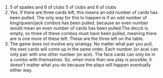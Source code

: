 1) 5 of spades and 6 of clubs
   5 of clubs and 6 of clubs
2) Yes. If there are three cards left, this means an odd number of cards has been pulled. The only way for this to happen is if an odd number of king/queen/jack combos has been pulled, because an even number would mean an even number of cards has been pulled.The decck is empty, so three of these combos must have been pulled, meaning there are is one more of these left. These are the three left on the table.
3) The game does not involve any strategy. No matter what pair you pull, the next cards will come up in the same order. Each number (or ace) can only pair with one other number (or ace). The face cards can only be in a combo with themselves. So, when more than one play is possible, it doesn't matter what you do because the plays will happen eventually either way.

